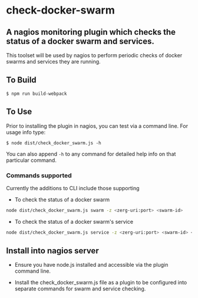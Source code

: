 # check-docker-swarm

## A nagios monitoring plugin which checks the status of a docker swarm and services.
This toolset will be used by nagios to perform periodic checks of docker swarms and services they are running.

## To Build

    $ npm run build-webpack

## To Use

Prior to installing the plugin in nagios, you can test via a command line. For usage info type:

    $ node dist/check_docker_swarm.js -h

You can also append `-h` to any command for detailed help info on that particular command.

### Commands supported
Currently the additions to CLI include those supporting
* To check the status of a docker swarm

```bash
node dist/check_docker_swarm.js swarm -z <zerg-uri:port> <swarm-id>
```

* To check the status of a docker swarm's service

```bash
node dist/check_docker_swarm.js service -z <zerg-uri:port> <swarm-id> <service-name>
```

## Install into nagios server

* Ensure you have node.js installed and accessible via the plugin command line.

* Install the check_docker_swarm.js file as a plugin to be configured into separate commands for swarm and service checking.
